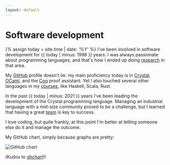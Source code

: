 ```yaml
---
layout: default
---
```

# Software development

{% assign today = site.time | date: '%Y' %}
I've been involved in software development for {{ today | minus: 1998 }} years.  I was always passionate about programming languages, and that's how I ended up doing [research](research.html) in that area.

My [GitHub](https://github.com/beta-ziliani/) profile doesn't lie: my main proficiency today is in [Crystal](https://crystal-lang.org), [OCaml](https://ocaml.org), and the [Coq](https://coq.inria.fr/) proof assistant. Yet I also touched several other languages in my [courses](./teaching.html), like Haskell, Scala, Rust.

In the past {{ today | minus: 2021 }} years I've been leading the development of the Crystal programming language. Managing an industrial language with a mid-size community proved to be a challenge, but I learned that having a great [team](https://www.crystal-lang.org/team) is key to success.

I love coding, but quite frankly, at this point I'm better at letting someone else do it and manage the outcome.

My GitHub chart, simply because graphs are pretty:

<img src="http://ghchart.rshah.org/beta-ziliani" alt="GitHub chart" />

(Kudos to [ghchart](http://ghchart.rshah.org)!)
